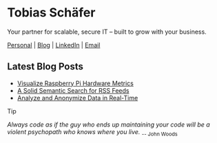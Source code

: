 # Tobias Schäfer

Your partner for scalable, secure IT – built to grow with your business.

[Personal](https://tschaefer.org/) | [Blog](https://blog.tschaefer.org/) | [LinkedIn](https://linkedin.com/in/tschaefer-org) | [Email](mailto:me@tschaefer.org)

## Latest Blog Posts
<!-- BLOGPOSTS:START -->
- [Visualize Raspberry Pi Hardware Metrics](https://blog.tschaefer.org/posts/2025/06/18/visualize-raspberry-pi-hardware-metrics/)
- [A Solid Semantic Search for RSS Feeds](https://blog.tschaefer.org/posts/2025/05/31/a-solid-semantic-search-for-rss-feeds/)
- [Analyze and Anonymize Data in Real-Time](https://blog.tschaefer.org/posts/2025/05/13/analyze-and-anonymize-data-in-real-time/)
<!-- BLOGPOSTS:END -->

> [!TIP]
> *Always code as if the guy who ends up maintaining your code will be a violent psychopath who knows where you live.* <sub>-- John Woods</sub>
